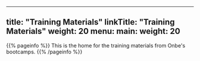 
---
title: "Training Materials"
linkTitle: "Training Materials"
weight: 20
menu:
  main:
    weight: 20
---

{{% pageinfo %}}
This is the home for the training materials from Onbe's bootcamps.
{{% /pageinfo %}}
